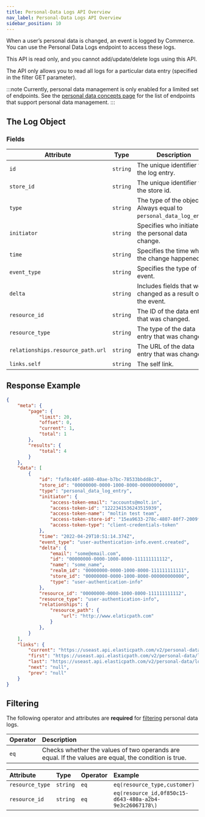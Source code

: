 ```yaml
---
title: Personal-Data Logs API Overview
nav_label: Personal-Data Logs API Overview
sidebar_position: 10
---
```


When a user’s personal data is changed, an event is logged by Commerce. You can use the Personal Data Logs endpoint to access these logs.

This API is read only, and you cannot add/update/delete logs using this API.

The API only allows you to read all logs for a particular data entry (specified in the filter GET parameter).

:::note
Currently, personal data management is only enabled for a limited set of endpoints. See the [personal data concepts page](/docs/personal-data) for the list of endpoints that support personal data management.
:::

## The Log Object

### Fields

| Attribute                         | Type | Description                                                        |
|-----------------------------------|--- |-----------------------------------------------------------------------------------------------------------------------|
| `id`                              | `string` | The unique identifier for the log entry.                           |
| `store_id`                        | `string` | The unique identifier for the store id.                            |
| `type`                            | `string` | The type of the object. Always equal to `personal_data_log_entry`. |
| `initiator`                       | `string` | Specifies who initiated the personal data change.                  |
| `time`                            | `string` | Specifies the time when the change happened.                       |
| `event_type`                      | `string` | Specifies the type of the event.                                   |
| `delta`                           | `string` | Includes fields that were changed as a result of the event.        |
| `resource_id`                     | `string` | The ID of the data entry that was changed.                         |
| `resource_type`                   | `string` | The type of the data entry that was changed.                       |
| `relationships.resource_path.url` | `string` | The URL of the data entry that was changed.                        |
| `links.self`                      | `string` | The self link.                                                     |

## Response Example

```json
{
    "meta": {
        "page": {
            "limit": 20,
            "offset": 0,
            "current": 1,
            "total": 1
        },
        "results": {
            "total": 4
        }
    },
    "data": [
        {
            "id": "faf8c40f-a680-40ae-b7bc-78533bbdd8c3",
            "store_id": "00000000-0000-1000-8000-000000000000",
            "type": "personal_data_log_entry",
            "initiator": {
                "access-token-email": "accounts@molt.in",
                "access-token-id": "1222341536243515939",
                "access-token-name": "moltin test team",
                "access-token-store-id": "15ea9633-278c-4807-80f7-2009fed63c7e",
                "access-token-type": "client-credentials-token"
            },
            "time": "2022-04-29T10:51:14.374Z",
            "event_type": "user-authentication-info.event.created",
            "delta": {
                "email": "some@email.com",
                "id": "00000000-0000-1000-8000-111111111112",
                "name": "some_name",
                "realm_id": "00000000-0000-1000-8000-111111111111",
                "store_id": "00000000-0000-1000-8000-000000000000",
                "type": "user-authentication-info"
            },
            "resource_id": "00000000-0000-1000-8000-111111111112",
            "resource_type": "user-authentication-info",
            "relationships": {
                "resource_path": {
                    "url": "http://www.elaticpath.com"
                }
            },
        }
    ],
    "links": {
        "current": "https://useast.api.elasticpath.com/v2/personal-data/logs?page[offset]=0&page[limit]=20",
        "first": "https://useast.api.elasticpath.com/v2/personal-data/logs?page[offset]=0&page[limit]=20",
        "last": "https://useast.api.elasticpath.com/v2/personal-data/logs?page[offset]=0&page[limit]=20",
        "next": "null",
        "prev": "null"
    }
}
```

## Filtering

The following operator and attributes are **required** for [filtering](/guides/Getting-Started/filtering) personal data logs.

| Operator | Description                                                                                          |
|:---------|:-----------------------------------------------------------------------------------------------------|
| `eq`     | Checks whether the values of two operands are equal. If the values are equal, the condition is true. |

| Attribute       | Type | Operator | Example                                                 |
|:----------------| :--- | :--- |:--------------------------------------------------------|
| `resource_type` | `string` | `eq`  | `eq(resource_type,customer)`                            |
| `resource_id`   | `string` | `eq`  | `eq(resource_id,0f850c15-d643-480a-a2b4-9e3c26067178\)` |
